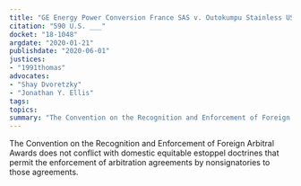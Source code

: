 ```yaml
---
title: "GE Energy Power Conversion France SAS v. Outokumpu Stainless USA, LLC"
citation: "590 U.S. ___"
docket: "18-1048"
argdate: "2020-01-21"
publishdate: "2020-06-01"
justices:
- "1991thomas"
advocates:
- "Shay Dvoretzky"
- "Jonathan Y. Ellis"
tags:
topics:
summary: "The Convention on the Recognition and Enforcement of Foreign Arbitral Awards does not conflict with domestic equitable estoppel doctrines that permit the enforcement of arbitration agreements by nonsignatories to those agreements."
---
```

The Convention on the Recognition and Enforcement of Foreign Arbitral Awards does not conflict with domestic equitable estoppel doctrines that permit the enforcement of arbitration agreements by nonsignatories to those agreements.
